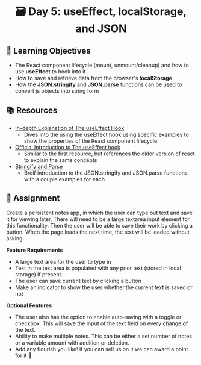 <h1 align="center">
   🗃 Day 5: useEffect, localStorage, and JSON
</h1>


## 🎯 Learning Objectives

- The React component lifecycle (mount, unmount/cleanup) and how to use **useEffect** to hook into it
- How to save and retrieve data from the browser's **localStorage**
- How the **JSON.stringify** and **JSON.parse** functions can be used to convert js objects into string form

## 📚 Resources

- [In-depth Explanation of The useEffect Hook](https://dev.to/mpodlasin/react-useeffect-hook-explained-in-depth-on-a-simple-example-19ec)
   - Dives into the using the useEffect hook using specific examples to show the properties of the React component lifecycle.
- [Official Introduction to The useEffect hook](https://reactjs.org/docs/hooks-effect.html)
   - Similar to the first resource, but references the older version of react to explain the same concepts
- [Stringify and Parse](https://javascript.plainenglish.io/how-to-use-stringify-and-parse-in-javascript-6b637b571a32)
   - Breif introduction to the JSON.stringify and JSON.parse functions with a couple examples for each


## 📔 Assignment

Create a persistent notes app, in which the user can type out text and save it for viewing later. There will need to be a large textarea input element for this functionality. Then the user will be able to save their work by clicking a button. When the page loads the next time, the text will be loaded without asking.

**Feature Requirements**

- A large text area for the user to type in
- Text in the text area is populated with any prior text (stored in local storage) if present.
- The user can save current text by clicking a button
- Make an indicator to show the user whether the current text is saved or not

**Optional Features**

- The user also has the option to enable auto-saving with a toggle or checkbox. This will save the input of the text field on every change of the text.
- Ability to make multiple notes. This can be either a set number of notes or a variable amount with addition or deletion.
- Add any flourish you like! if you can sell us on it we can award a point for it 🙂
